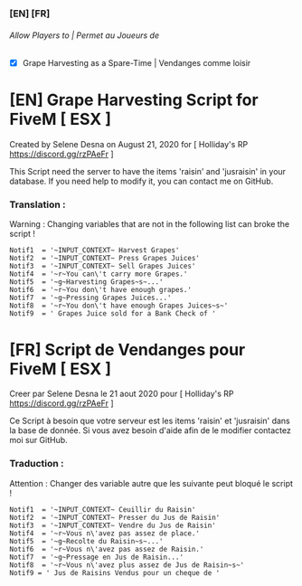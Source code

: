 ### [EN]  [FR] 

###### Allow Players to | Permet au Joueurs de 
- [x] Grape Harvesting as a Spare-Time | Vendanges comme loisir

# [EN] Grape Harvesting Script for FiveM [ ESX ]
Created by Selene Desna on August 21, 2020 for [ Holliday's RP https://discord.gg/rzPAeFr ]

This Script need the server to have the items 'raisin' and 'jusraisin' in your database.
If you need help to modify it, you can contact me on GitHub.

### Translation :
Warning : Changing variables that are not in the following list can broke the script !
```
Notif1  = '~INPUT_CONTEXT~ Harvest Grapes'
Notif2  = '~INPUT_CONTEXT~ Press Grapes Juices'
Notif3  = '~INPUT_CONTEXT~ Sell Grapes Juices'
Notif4  = '~r~You can\'t carry more Grapes.'
Notif5  = '~g~Harvesting Grapes~s~...'
Notif6  = '~r~You don\'t have enough grapes.'
Notif7  = '~g~Pressing Grapes Juices...'
Notif8  = '~r~You don\'t have enough Grapes Juices~s~'
Notif9  = ' Grapes Juice sold for a Bank Check of '
```

# [FR] Script de Vendanges pour FiveM [ ESX ]
Creer par Selene Desna le 21 aout 2020 pour [ Holliday's RP https://discord.gg/rzPAeFr ]

Ce Script à besoin que votre serveur est les items 'raisin' et 'jusraisin' dans la base de donnée.
Si vous avez besoin d'aide afin de le modifier contactez moi sur GitHub.

### Traduction :
Attention : Changer des variable autre que les suivante peut bloqué le script !
```
Notif1  = '~INPUT_CONTEXT~ Ceuillir du Raisin'
Notif2  = '~INPUT_CONTEXT~ Presser du Jus de Raisin'
Notif3  = '~INPUT_CONTEXT~ Vendre du Jus de Raisin'
Notif4  = '~r~Vous n\'avez pas assez de place.'
Notif5  = '~g~Recolte du Raisin~s~...'
Notif6  = '~r~Vous n\'avez pas assez de Raisin.'
Notif7  = '~g~Pressage en Jus de Raisin...'
Notif8  = '~r~Vous n\'avez plus assez de Jus de Raisin~s~'
Notif9 = ' Jus de Raisins Vendus pour un cheque de '
```

